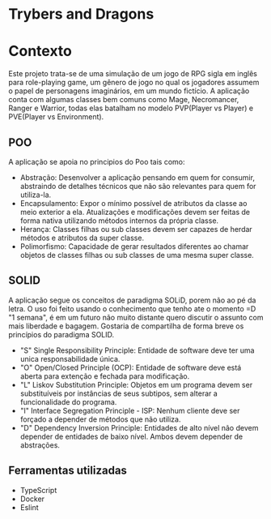 # Trybers and Dragons

# Contexto
Este projeto trata-se de uma simulação de um jogo de RPG sigla em inglês para role-playing game, um gênero de jogo no qual os jogadores assumem o papel de personagens imaginários, em um mundo fictício. A aplicação conta com algumas classes bem comuns como Mage, Necromancer, Ranger e Warrior, todas elas batalham no modelo PVP(Player vs Player) e PVE(Player vs Environment).

## POO

A aplicação se apoia no principios do Poo tais como:
- Abstração: Desenvolver a aplicação pensando em quem for consumir, abstraindo de detalhes técnicos que não são relevantes para quem for utiliza-la.
- Encapsulamento: Expor o mínimo possível de atributos da classe ao meio exterior a ela. Atualizações e modificações devem ser feitas de forma nativa utilizando métodos internos da própria classe. 
- Herança: Classes filhas ou sub classes devem ser capazes de herdar métodos e atributos da super classe.
- Polimorfismo: Capacidade de gerar resultados diferentes ao chamar objetos de classes filhas ou sub classes de uma mesma super classe.

## SOLID

A aplicação segue os conceitos de paradigma SOLiD, porem não ao pé da letra. O uso foi feito usando o conhecimento que tenho ate o momento =D "1 semana", é em um futuro não muito distante quero discutir o assunto com mais liberdade e bagagem. Gostaria de compartilha de forma breve os princípios do paradigma SOLID.

- "S" Single Responsibility Principle: Entidade de software deve ter uma unica responsabilidade única.
- "O" Open/Closed Principle (OCP): Entidade de software deve está aberta para extenção e fechada para modificação.
- "L" Liskov Substitution Principle: Objetos em um programa devem ser substituíveis por instâncias de seus subtipos, sem alterar a funcionalidade do programa.
- "I" Interface Segregation Principle - ISP: Nenhum cliente deve ser forçado a depender de métodos que não utiliza.
- "D" Dependency Inversion Principle: Entidades de alto nível não devem depender de entidades de baixo nível. Ambos devem depender de abstrações.


## Ferramentas utilizadas

 - TypeScript
 - Docker
 - Eslint
